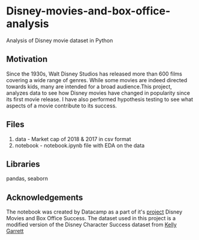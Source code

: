 # Disney-movies-and-box-office-analysis
Analysis of Disney movie dataset in Python

## Motivation
Since the 1930s, Walt Disney Studios has released more than 600 films covering a wide range of genres. While some movies are indeed directed towards kids, many are intended for a broad audience.This project, analyzes data to see how Disney movies have changed in popularity since its first movie release. I have also performed hypothesis testing to see what aspects of a movie contribute to its success. 

## Files
1) data - Market cap of 2018 & 2017 in csv format
2) notebook - notebook.ipynb file with EDA on the data

## Libraries
pandas, seaborn

## Acknowledgements 
The notebook was created by Datacamp as a part of it's [project](https://learn.datacamp.com/projects/740#) Disney Movies and Box Office Success.
The dataset used in this project is a modified version of the Disney Character Success dataset from [Kelly Garrett](https://data.world/kgarrett/disney-character-success-00-16)

